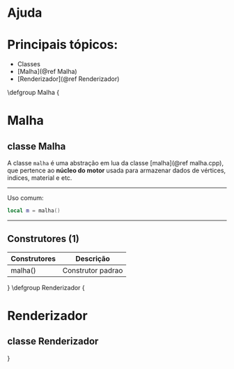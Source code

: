 # Ajuda

# Principais tópicos:

- Classes
 -  [Malha](@ref Malha)
 -  [Renderizador](@ref Renderizador)


\defgroup Malha
\{


# Malha
## classe Malha

A classe `malha` é uma abstração em lua da classe [malha](@ref malha.cpp), que pertence ao **núcleo do motor** usada para armazenar dados de vértices, indices, material e etc.

---

Uso comum:
```lua
local m = malha()

```

---

## Construtores (1)


| Construtores    | Descrição |
| -------- | ------- |
| malha()  | Construtor padrao    |

\}
\defgroup Renderizador
\{

# Renderizador 
## classe Renderizador

\}


